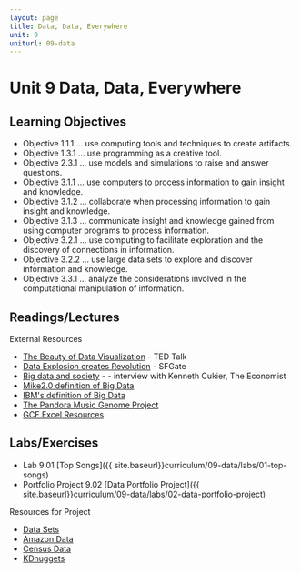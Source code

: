 ```yaml
---
layout: page
title: Data, Data, Everywhere
unit: 9
uniturl: 09-data
---
```



Unit 9 Data, Data, Everywhere
=============================


Learning Objectives
-------------------
* Objective 1.1.1 … use computing tools and techniques to create artifacts.
* Objective 1.3.1 … use programming as a creative tool.
* Objective 2.3.1 … use models and simulations to raise and answer questions.
* Objective 3.1.1 … use computers to process information to gain insight and knowledge.
* Objective 3.1.2 … collaborate when processing information to gain insight and knowledge.
* Objective 3.1.3 … communicate insight and knowledge gained from using computer programs to process information.
* Objective 3.2.1 … use computing to facilitate exploration and the discovery of connections in information.
* Objective 3.2.2 … use large data sets to explore and discover information and knowledge.
* Objective 3.3.1 … analyze the considerations involved in the computational manipulation of information.


Readings/Lectures
-----------------

External Resources

 * [The Beauty of Data Visualization](http://www.ted.com/talks/david_mccandless_the_beauty_of_data_visualization.html) - TED Talk
 * [Data Explosion creates Revolution](http://www.sfgate.com/technology/dotcommentary/article/Web-2-0-Summit-Data-explosion-creates-revolution-2326463.php) - SFGate
 * [Big data and society](http://www.guardian.co.uk/media-network/media-network-blog/2013/apr/12/big-data-privacy-economist) -  - interview with Kenneth Cukier, The Economist
 * [Mike2.0 definition of Big Data](http://mike2.openmethodology.org/wiki/Big_Data_Definition)
 * [IBM's definition of Big Data](http://www-01.ibm.com/software/data/bigdata/)
 * [The Pandora Music Genome Project](http://www.pandora.com/about/mgp)
 * [GCF Excel Resources](http://www.gcflearnfree.org/excel2010)

Labs/Exercises
--------------

 * Lab 9.01 [Top Songs]({{ site.baseurl}}curriculum/09-data/labs/01-top-songs)
 * Portfolio Project 9.02 [Data Portfolio Project]({{ site.baseurl}}curriculum/09-data/labs/02-data-portfolio-project)

Resources for Project
 * [Data Sets](http://archive.ics.uci.edu/ml/datasets.html)
 * [Amazon Data](https://aws.amazon.com/datasets)
 * [Census Data](https://www.census.gov/main/www/cen2000.html)
 * [KDnuggets](http://www.kdnuggets.com/datasets/)
